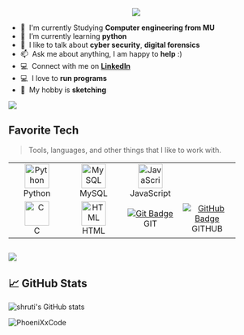 
  <p align="center">
  <img src="https://readme-typing-svg.herokuapp.com?font=Fira+Code&size=22&duration=2000&pause=1000&color=F70000&center=true&vCenter=true&width=600&height=60&lines=Hello+from+Shruti!;Welcome+to+my+GitHub!">
</p>

- :office: &nbsp;I'm currently Studying **Computer engineering from MU**
- :seedling: &nbsp;I’m currently learning **python**
- :speech_balloon: &nbsp;I like to talk about **cyber security**, **digital forensics**
- :mailbox: &nbsp;Ask me about anything, I am happy to **help** :)
- :computer: &nbsp;Connect with me on **[LinkedIn](https://www.linkedin.com/in/shruti-baviskar)**
- :computer: &nbsp;I love to **run programs**
- :art: &nbsp;My hobby is **sketching**

![](https://komarev.com/ghpvc/?username=PhoeniXxCode)

<h2 align="left" id="PhoeniXxCode-tech">Favorite Tech</h2>

> Tools, languages, and other things that I like to work with.

<table align="center">
  <tr>
    <td align="center" width="96">
      <a href="#PhoeniXxCode-tech">
        <img src="https://upload.wikimedia.org/wikipedia/commons/thumb/c/c3/Python-logo-notext.svg/1200px-Python-logo-notext.svg.png" width="48" height="48" alt="Python" />
      </a>
      <br>Python
    </td>
    <td align="center" width="96">
      <a href="#PhoeniXxCode-tech">
        <img src="https://upload.wikimedia.org/wikipedia/commons/thumb/7/7b/MySQL_Dolphin.jpg/640px-MySQL_Dolphin.jpg" width="48" height="48" alt="MySQL" />
      </a>
      <br>MySQL
    </td>
    <td align="center" width="96">
      <a href="#PhoeniXxCode-tech">
        <img src="https://upload.wikimedia.org/wikipedia/commons/thumb/9/99/Unofficial_JavaScript_logo_2.svg/1024px-Unofficial_JavaScript_logo_2.svg.png" width="48" height="48" alt="JavaScript" />
      </a>
      <br>JavaScript
    </td>
  <tr>
    <td align="center" width="96">
      <a href="#PhoeniXxCode-tech">
        <img src="https://upload.wikimedia.org/wikipedia/commons/thumb/1/18/C_Programming_Language.svg/1024px-C_Programming_Language.svg.png" width="48" height="48" alt="C" />
      </a>
      <br>C
    </td>
    <td align="center" width="96">
      <a href="#PhoeniXxCode-tech">
        <img src="https://upload.wikimedia.org/wikipedia/commons/3/38/HTML5_Badge.svg" width="48" height="48" alt="HTML" />
      </a>
      <br>HTML
    </td>
    <td align="center" width="96">
     <a href="#PhoeniXxCode-tech"> 
       <img src="https://img.shields.io/badge/-Git-F05032?style=for-the-badge&logo=git&logoColor=white" alt="Git Badge">
        </a>GIT
        </td>
    <td align="center" width="96">
       <a href="#PhoeniXxCode-tech"> 
         <img src="https://img.shields.io/badge/-GitHub-181717?style=for-the-badge&logo=github&logoColor=white" alt="GitHub Badge">
        </a>GITHUB
       </td>
  </tr>
</table>
<h2><img src="borderseperator.gif"></h2>

## 📈 GitHub Stats

![shruti's GitHub stats](https://github-readme-stats.vercel.app/api?username=PhoeniXxCode&show_icons=true&hide_title=true)
<!--                                                                                                                                                 
![Snake animation](https://github.com/vitorLostadaC/PhoeniXxCode/blob/output/github-contribution-grid-snake.svg)
https://platane.github.io/snk/ -->
<p><img align="center" src="https://github-readme-streak-stats.herokuapp.com/?user=harshaljadhav99&" alt="PhoeniXxCode" /></p>
